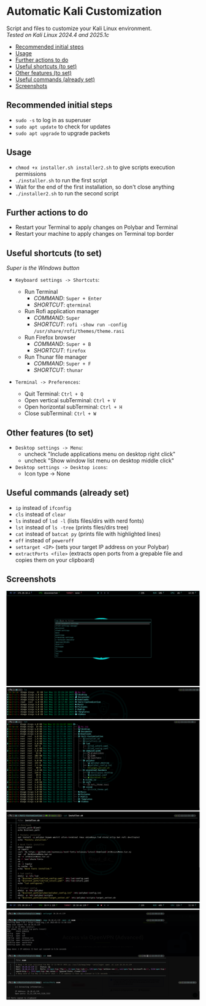 # Automatic Kali Customization
Script and files to customize your Kali Linux environment.<br> 
_Tested on Kali Linux 2024.4 and 2025.1c_

- [Recommended initial steps](#recommended-initial-steps)
- [Usage](#usage)
- [Further actions to do](#further-actions-to-do)
- [Useful shortcuts (to set)](#useful-shortcuts-to-set)
- [Other features (to set)](#other-features-to-set)
- [Useful commands (already set)](#useful-commands-already-set)
- [Screenshots](#screenshots)

## Recommended initial steps
- `sudo -s` to log in as superuser
- `sudo apt update` to check for updates
- `sudo apt upgrade` to upgrade packets

## Usage
- `chmod +x installer.sh installer2.sh` to give scripts execution permissions
- `./installer.sh` to run the first script
- Wait for the end of the first installation, so don't close anything
- `./installer2.sh` to run the second script

## Further actions to do
- Restart your Terminal to apply changes on Polybar and Terminal
- Restart your machine to apply changes on Terminal top border

## Useful shortcuts (to set)
_Super is the Windows button_
- `Keyboard settings -> Shortcuts`:
  - Run Terminal
    - _COMMAND_: `Super + Enter`
    - _SHORTCUT_: `qterminal`
  - Run Rofi application manager
    - _COMMAND_: `Super`
    - _SHORTCUT_: `rofi -show run -config /usr/share/rofi/themes/theme.rasi`
  - Run Firefox browser
    - _COMMAND_: `Super + B`
    - _SHORTCUT_: `firefox`
  - Run Thunar file manager
    - _COMMAND_: `Super + F`
    - _SHORTCUT_: `thunar` 

- `Terminal -> Preferences`:
  - Quit Terminal: `Ctrl + Q` 
  - Open vertical subTerminal: `Ctrl + V` 
  - Open horizontal subTerminal: `Ctrl + H` 
  - Close subTerminal: `Ctrl + W` 

## Other features (to set)
- `Desktop settings -> Menu`: 
  - uncheck "Include applications menu on desktop right click"
  - uncheck "Show window list menu on desktop middle click"
- `Desktop settings -> Desktop icons`: 
  - Icon type -> None

## Useful commands (already set)
- `ip` instead of `ifconfig`
- `cls` instead of `clear`
- `ls` instead of `lsd -l` (lists files/dirs with nerd fonts)
- `lst` instead of `ls -tree` (prints files/dirs tree)
- `cat` instead of `batcat py` (prints file with highlighted lines)
- `off` instead of `poweroff`
- `settarget <IP>` (sets your target IP address on your Polybar)
- `extractPorts <file>` (extracts open ports from a grepable file and copies them on your clipboard)

## Screenshots
<img src="screenshots/rofi.png" alt="screenshotRofi">
<img src="screenshots/ls.png" alt="screenshotLs">
<img src="screenshots/lst.png" alt="screenshotLst">
<img src="screenshots/cat.png" alt="screenshotCat"><br>
<img src="screenshots/polybar.png" alt="screenshotPolybar">
<img src="screenshots/utilities.png" alt="screenshotUtilities">
